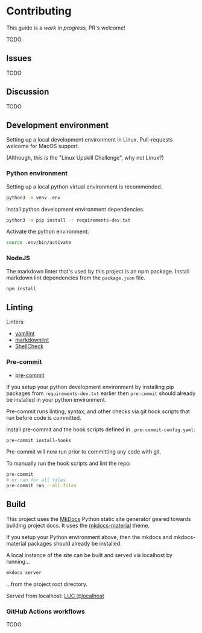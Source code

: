 # Contributing #

This guide is a _work in progress_, PR's welcome!

TODO

## Issues ##

TODO

## Discussion ##

TODO

## Development environment ##

Setting up a local development environment in Linux. Pull-requests welcome for
MacOS support.

(Although, this _is_ the "Linux Upskill Challenge", why not Linux?)

### Python environment ###

Setting up a local python virtual environment is recommended.

```bash
python3 -m venv .env
```

Install python development environment dependencies.

```bash
python3 -m pip install -r requirements-dev.txt
```

Activate the python environment:

```bash
source .env/bin/activate
```

### NodeJS ###

The markdown linter that's used by this project is an npm package. Install
markdown lint dependencies from the `package.json` file.

```bash
npm install
```

## Linting ##

Linters:

* [yamllint](https://yamllint.readthedocs.io/en/stable/index.html)
* [markdownlint](https://github.com/DavidAnson/markdownlint)
* [ShellCheck](https://github.com/koalaman/shellcheck)

### Pre-commit ###

* [pre-commit](https://pre-commit.com/)

If you setup your python development environment by installing pip packages
from `requirements-dev.txt` earlier then `pre-commit` should already be
installed in your python environment.

Pre-commit runs linting, syntax, and other checks via git hook scripts that
run before code is committed.

Install pre-commit and the hook scripts defined in `.pre-commit-config.yaml`:

```bash
pre-commit install-hooks
```

Pre-commit will now run prior to committing any code with git.

To manually run the hook scripts and lint the repo:

```bash
pre-commit
# or run for all files
pre-commit run --all-files
```

## Build ##

This project uses the [MkDocs](https://www.mkdocs.org/) Python static site
generator geared towards building project docs. It uses the
[mkdocs-material](https://github.com/squidfunk/mkdocs-material) theme.

If you setup your Python environment above, then the mkdocs and mkdocs-material
packages should already be installed.

A local instance of the site can be built and served via localhost by running...

```bash
mkdocs server
```

...from the project root directory.

Served from localhost: [LUC @localhost](http://127.0.0.1:8000)

### GitHub Actions workflows ###

TODO
